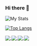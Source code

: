 ### Hi there 👋

<!--kah-ve/kah-ve** is a ✨ _special_ ✨ repository because its `README.md` (this file) appears on your GitHub profile.-->

![My Stats](https://github-readme-stats.vercel.app/api?username=kah-ve&show_icons=true&theme=dracula)


[![Top Langs](https://github-readme-stats.vercel.app/api/top-langs/?username=kah-ve&hide=html&layout=compact&theme=dracula)](https://github.com/kah-ve/github-readme-stats)


<a href="https://github.com/kah-ve/MarketGAN">
  <img align="center" src="https://github-readme-stats.vercel.app/api/pin/?username=kah-ve&repo=MarketGAN&theme=tokyonight" />
</a>    
<a href="https://github.com/kah-ve/kah-ve.github.io">
  <img align="center" src="https://github-readme-stats.vercel.app/api/pin/?username=kah-ve&repo=kah-ve.github.io&theme=tokyonight" />
</a>

<a href="https://github.com/kah-ve/TrafficSignGAN">
  <img align="center" src="https://github-readme-stats.vercel.app/api/pin/?username=kah-ve&repo=TrafficSignGAN&theme=tokyonight" />
</a>    

<a href="https://github.com/kah-ve/reactflaskpostgresApp">
  <img align="center" src="https://github-readme-stats.vercel.app/api/pin/?username=kah-ve&repo=reactflaskpostgresApp&theme=tokyonight" />
</a>
